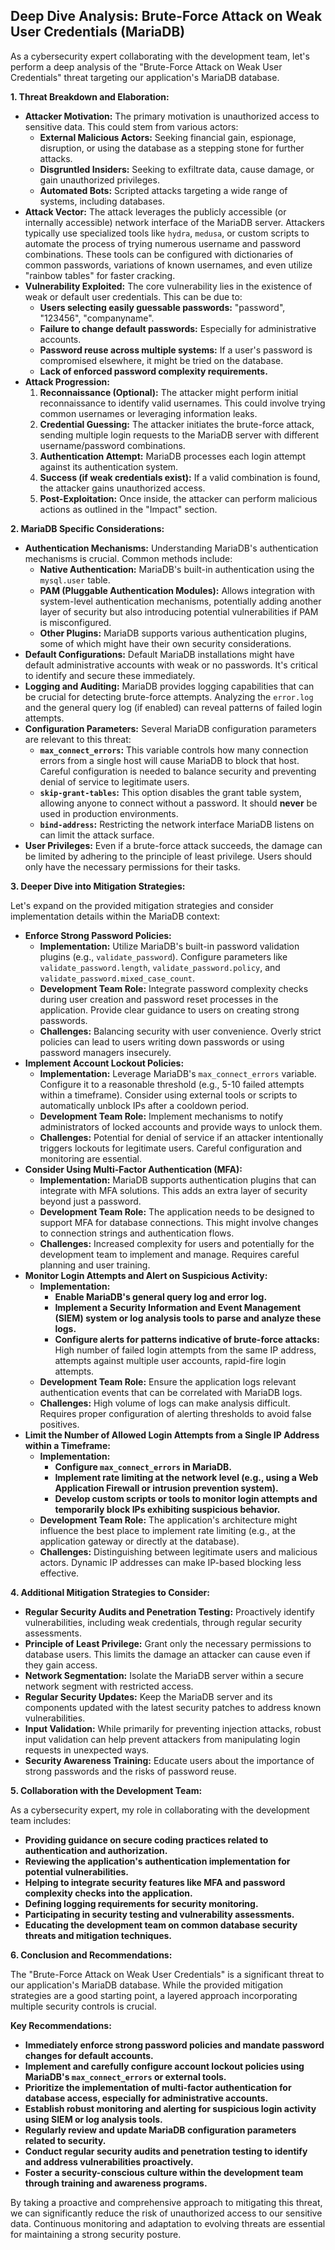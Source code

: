 ## Deep Dive Analysis: Brute-Force Attack on Weak User Credentials (MariaDB)

As a cybersecurity expert collaborating with the development team, let's perform a deep analysis of the "Brute-Force Attack on Weak User Credentials" threat targeting our application's MariaDB database.

**1. Threat Breakdown and Elaboration:**

* **Attacker Motivation:** The primary motivation is unauthorized access to sensitive data. This could stem from various actors:
    * **External Malicious Actors:** Seeking financial gain, espionage, disruption, or using the database as a stepping stone for further attacks.
    * **Disgruntled Insiders:**  Seeking to exfiltrate data, cause damage, or gain unauthorized privileges.
    * **Automated Bots:**  Scripted attacks targeting a wide range of systems, including databases.
* **Attack Vector:** The attack leverages the publicly accessible (or internally accessible) network interface of the MariaDB server. Attackers typically use specialized tools like `hydra`, `medusa`, or custom scripts to automate the process of trying numerous username and password combinations. These tools can be configured with dictionaries of common passwords, variations of known usernames, and even utilize "rainbow tables" for faster cracking.
* **Vulnerability Exploited:** The core vulnerability lies in the existence of weak or default user credentials. This can be due to:
    * **Users selecting easily guessable passwords:**  "password", "123456", "companyname".
    * **Failure to change default passwords:**  Especially for administrative accounts.
    * **Password reuse across multiple systems:** If a user's password is compromised elsewhere, it might be tried on the database.
    * **Lack of enforced password complexity requirements.**
* **Attack Progression:**
    1. **Reconnaissance (Optional):** The attacker might perform initial reconnaissance to identify valid usernames. This could involve trying common usernames or leveraging information leaks.
    2. **Credential Guessing:** The attacker initiates the brute-force attack, sending multiple login requests to the MariaDB server with different username/password combinations.
    3. **Authentication Attempt:** MariaDB processes each login attempt against its authentication system.
    4. **Success (if weak credentials exist):** If a valid combination is found, the attacker gains unauthorized access.
    5. **Post-Exploitation:** Once inside, the attacker can perform malicious actions as outlined in the "Impact" section.

**2. MariaDB Specific Considerations:**

* **Authentication Mechanisms:** Understanding MariaDB's authentication mechanisms is crucial. Common methods include:
    * **Native Authentication:** MariaDB's built-in authentication using the `mysql.user` table.
    * **PAM (Pluggable Authentication Modules):** Allows integration with system-level authentication mechanisms, potentially adding another layer of security but also introducing potential vulnerabilities if PAM is misconfigured.
    * **Other Plugins:** MariaDB supports various authentication plugins, some of which might have their own security considerations.
* **Default Configurations:**  Default MariaDB installations might have default administrative accounts with weak or no passwords. It's critical to identify and secure these immediately.
* **Logging and Auditing:** MariaDB provides logging capabilities that can be crucial for detecting brute-force attempts. Analyzing the `error.log` and the general query log (if enabled) can reveal patterns of failed login attempts.
* **Configuration Parameters:** Several MariaDB configuration parameters are relevant to this threat:
    * **`max_connect_errors`:**  This variable controls how many connection errors from a single host will cause MariaDB to block that host. Careful configuration is needed to balance security and preventing denial of service to legitimate users.
    * **`skip-grant-tables`:**  This option disables the grant table system, allowing anyone to connect without a password. It should **never** be used in production environments.
    * **`bind-address`:**  Restricting the network interface MariaDB listens on can limit the attack surface.
* **User Privileges:** Even if a brute-force attack succeeds, the damage can be limited by adhering to the principle of least privilege. Users should only have the necessary permissions for their tasks.

**3. Deeper Dive into Mitigation Strategies:**

Let's expand on the provided mitigation strategies and consider implementation details within the MariaDB context:

* **Enforce Strong Password Policies:**
    * **Implementation:** Utilize MariaDB's built-in password validation plugins (e.g., `validate_password`). Configure parameters like `validate_password.length`, `validate_password.policy`, and `validate_password.mixed_case_count`.
    * **Development Team Role:** Integrate password complexity checks during user creation and password reset processes in the application. Provide clear guidance to users on creating strong passwords.
    * **Challenges:** Balancing security with user convenience. Overly strict policies can lead to users writing down passwords or using password managers insecurely.
* **Implement Account Lockout Policies:**
    * **Implementation:** Leverage MariaDB's `max_connect_errors` variable. Configure it to a reasonable threshold (e.g., 5-10 failed attempts within a timeframe). Consider using external tools or scripts to automatically unblock IPs after a cooldown period.
    * **Development Team Role:** Implement mechanisms to notify administrators of locked accounts and provide ways to unlock them.
    * **Challenges:** Potential for denial of service if an attacker intentionally triggers lockouts for legitimate users. Careful configuration and monitoring are essential.
* **Consider Using Multi-Factor Authentication (MFA):**
    * **Implementation:** MariaDB supports authentication plugins that can integrate with MFA solutions. This adds an extra layer of security beyond just a password.
    * **Development Team Role:**  The application needs to be designed to support MFA for database connections. This might involve changes to connection strings and authentication flows.
    * **Challenges:**  Increased complexity for users and potentially for the development team to implement and manage. Requires careful planning and user training.
* **Monitor Login Attempts and Alert on Suspicious Activity:**
    * **Implementation:**
        * **Enable MariaDB's general query log and error log.**
        * **Implement a Security Information and Event Management (SIEM) system or log analysis tools to parse and analyze these logs.**
        * **Configure alerts for patterns indicative of brute-force attacks:**  High number of failed login attempts from the same IP address, attempts against multiple user accounts, rapid-fire login attempts.
    * **Development Team Role:**  Ensure the application logs relevant authentication events that can be correlated with MariaDB logs.
    * **Challenges:**  High volume of logs can make analysis difficult. Requires proper configuration of alerting thresholds to avoid false positives.
* **Limit the Number of Allowed Login Attempts from a Single IP Address within a Timeframe:**
    * **Implementation:**
        * **Configure `max_connect_errors` in MariaDB.**
        * **Implement rate limiting at the network level (e.g., using a Web Application Firewall or intrusion prevention system).**
        * **Develop custom scripts or tools to monitor login attempts and temporarily block IPs exhibiting suspicious behavior.**
    * **Development Team Role:**  The application's architecture might influence the best place to implement rate limiting (e.g., at the application gateway or directly at the database).
    * **Challenges:**  Distinguishing between legitimate users and malicious actors. Dynamic IP addresses can make IP-based blocking less effective.

**4. Additional Mitigation Strategies to Consider:**

* **Regular Security Audits and Penetration Testing:** Proactively identify vulnerabilities, including weak credentials, through regular security assessments.
* **Principle of Least Privilege:** Grant only the necessary permissions to database users. This limits the damage an attacker can cause even if they gain access.
* **Network Segmentation:** Isolate the MariaDB server within a secure network segment with restricted access.
* **Regular Security Updates:** Keep the MariaDB server and its components updated with the latest security patches to address known vulnerabilities.
* **Input Validation:** While primarily for preventing injection attacks, robust input validation can help prevent attackers from manipulating login requests in unexpected ways.
* **Security Awareness Training:** Educate users about the importance of strong passwords and the risks of password reuse.

**5. Collaboration with the Development Team:**

As a cybersecurity expert, my role in collaborating with the development team includes:

* **Providing guidance on secure coding practices related to authentication and authorization.**
* **Reviewing the application's authentication implementation for potential vulnerabilities.**
* **Helping to integrate security features like MFA and password complexity checks into the application.**
* **Defining logging requirements for security monitoring.**
* **Participating in security testing and vulnerability assessments.**
* **Educating the development team on common database security threats and mitigation techniques.**

**6. Conclusion and Recommendations:**

The "Brute-Force Attack on Weak User Credentials" is a significant threat to our application's MariaDB database. While the provided mitigation strategies are a good starting point, a layered approach incorporating multiple security controls is crucial.

**Key Recommendations:**

* **Immediately enforce strong password policies and mandate password changes for default accounts.**
* **Implement and carefully configure account lockout policies using MariaDB's `max_connect_errors` or external tools.**
* **Prioritize the implementation of multi-factor authentication for database access, especially for administrative accounts.**
* **Establish robust monitoring and alerting for suspicious login activity using SIEM or log analysis tools.**
* **Regularly review and update MariaDB configuration parameters related to security.**
* **Conduct regular security audits and penetration testing to identify and address vulnerabilities proactively.**
* **Foster a security-conscious culture within the development team through training and awareness programs.**

By taking a proactive and comprehensive approach to mitigating this threat, we can significantly reduce the risk of unauthorized access to our sensitive data. Continuous monitoring and adaptation to evolving threats are essential for maintaining a strong security posture.
